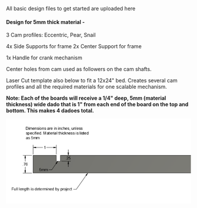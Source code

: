 All basic design files to get started are uploaded here

#### Design for 5mm thick material - 

3 Cam profiles: Eccentric, Pear, Snail

4x Side Supports for frame
2x Center Support for frame

1x Handle for crank mechanism

Center holes from cam used as followers on the cam shafts.

Laser Cut template also below to fit a 12x24" bed. Creates several cam profiles and all the required materials for one scalable mechanism.

**Note: Each of the boards will receive a 1/4" deep, 5mm (material thickness) wide dado that is 1" from each end of the board on the top and bottom. This makes 4 dadoes total.**

![board Dim](https://github.com/ebredder/Awesome-Automata/raw/master/pics/boardcut.PNG) 
